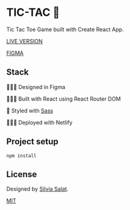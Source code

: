 # TIC-TAC 👾

Tic Tac Toe Game built with Create React App.

[LIVE VERSION](https://heyitssilvia-tic-tac.netlify.app/)

[FIGMA](https://www.figma.com/file/vOkaLgPm1SFrasC93RlC1S/Tic-Tac-Toe?node-id=1%3A41&t=RBgdFbZXmqA9lggZ-1)

## Stack

👩🏻‍🎨 Designed in Figma

👷🏻‍♀️ Built with React using React Router DOM

🎨 Styled with [Sass](https://sass-lang.com/)

👩🏻‍💻 Deployed with Netlify


## Project setup
```
npm install
```


## License
Designed by [Silvia Salat](https://www.heyitssilvia.com/).

[MIT](https://opensource.org/licenses/MIT)

